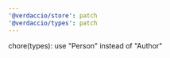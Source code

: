 ```yaml
---
'@verdaccio/store': patch
'@verdaccio/types': patch
---
```


chore(types): use "Person" instead of "Author"
